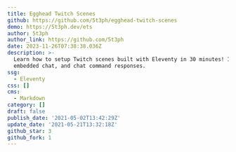 ```yaml
---
title: Egghead Twitch Scenes
github: https://github.com/5t3ph/egghead-twitch-scenes
demo: https://5t3ph.dev/ets
author: 5t3ph
author_link: https://github.com/5t3ph
date: 2023-11-26T07:38:38.036Z
description: >-
  Learn how to setup Twitch scenes built with Eleventy in 30 minutes! Includes
  embedded chat, and chat command responses.
ssg:
  - Eleventy
css: []
cms:
  - Markdown
category: []
draft: false
publish_date: '2021-05-02T13:42:29Z'
update_date: '2021-05-21T13:32:18Z'
github_star: 3
github_fork: 1
---
```

